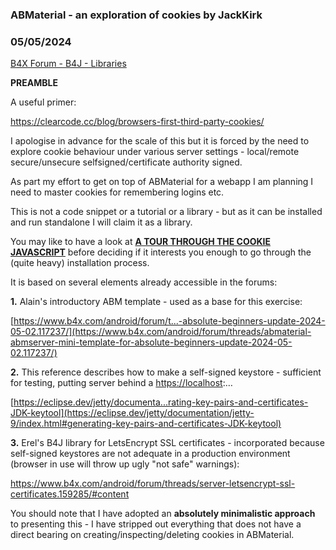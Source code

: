 ### ABMaterial - an exploration of cookies by JackKirk
### 05/05/2024
[B4X Forum - B4J - Libraries](https://www.b4x.com/android/forum/threads/160940/)

****PREAMBLE****  
  
A useful primer:  
  
<https://clearcode.cc/blog/browsers-first-third-party-cookies/>  
  
I apologise in advance for the scale of this but it is forced by the need to explore cookie behaviour under various server settings - local/remote secure/unsecure selfsigned/certificate authority signed.  
  
As part my effort to get on top of ABMaterial for a webapp I am planning I need to master cookies for remembering logins etc.  
  
This is not a code snippet or a tutorial or a library - but as it can be installed and run standalone I will claim it as a library.  
  
You may like to have a look at [**A TOUR THROUGH THE COOKIE JAVASCRIPT**](https://www.b4x.com/android/forum/threads/abmaterial-an-exploration-of-cookies.160940/post-987785) before deciding if it interests you enough to go through the (quite heavy) installation process.  
  
It is based on several elements already accessible in the forums:  
  
**1.** Alain's introductory ABM template - used as a base for this exercise:  
  
[https://www.b4x.com/android/forum/t...-absolute-beginners-update-2024-05-02.117237/](https://www.b4x.com/android/forum/threads/abmaterial-abmserver-mini-template-for-absolute-beginners-update-2024-05-02.117237/)  
  
**2.** This reference describes how to make a self-signed keystore - sufficient for testing, putting server behind a [https://localhost](https://localhost/):…  
  
[https://eclipse.dev/jetty/documenta...rating-key-pairs-and-certificates-JDK-keytool](https://eclipse.dev/jetty/documentation/jetty-9/index.html#generating-key-pairs-and-certificates-JDK-keytool)  
  
**3.** Erel's B4J library for LetsEncrypt SSL certificates - incorporated because self-signed keystores are not adequate in a production environment (browser in use will throw up ugly "not safe" warnings):  
  
<https://www.b4x.com/android/forum/threads/server-letsencrypt-ssl-certificates.159285/#content>  
  
You should note that I have adopted an **absolutely minimalistic approach** to presenting this - I have stripped out everything that does not have a direct bearing on creating/inspecting/deleting cookies in ABMaterial.